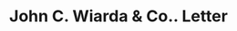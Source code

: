 ---
doi: 10.7916/D8XW5WV7
date_other: '1901'
date_other_textual: '1901'
form: correspondence
genre:
- Letters (correspondence)
name:
- John C. Wiarda & Co.
object_in_context_url: https://biggert.cul.columbia.edu/items/view/ave_biggert_00859
subject_hierarchical_geographic:
- New York, New York, United States
subject_name:
- John C. Wiarda & Co.
title: John C. Wiarda & Co.. Letter
sort_title: John C. Wiarda & Co.. Letter
call_number: ave_biggert_00859
coordinates:
- 40.69277777777778,-73.99027777777778
pid: ave_biggert_00859
identifiers: ave_biggert_00859
thumbnail: https://derivativo-2.library.columbia.edu/iiif/2/ldpd:345858/full/!256,256/0/native.jpg
permalink: /biggert/ave_biggert_00859/
layout: iiif-image-page
---